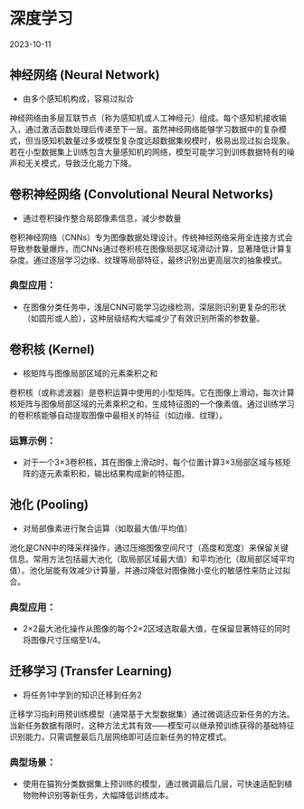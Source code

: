 # 深度学习  
2023-10-11  

## 神经网络 (Neural Network)  
- 由多个感知机构成，容易过拟合  

神经网络由多层互联节点（称为感知机或人工神经元）组成。每个感知机接收输入，通过激活函数处理后传递至下一层。虽然神经网络能够学习数据中的复杂模式，但当感知机数量过多或模型复杂度远超数据集规模时，极易出现过拟合现象。若在小型数据集上训练包含大量感知机的网络，模型可能学习到训练数据特有的噪声和无关模式，导致泛化能力下降。

## 卷积神经网络 (Convolutional Neural Networks)  
- 通过卷积操作整合局部像素信息，减少参数量  

卷积神经网络（CNNs）专为图像数据处理设计。传统神经网络采用全连接方式会导致参数量爆炸，而CNNs通过卷积核在图像局部区域滑动计算，显著降低计算复杂度。通过逐层学习边缘、纹理等局部特征，最终识别出更高层次的抽象模式。

### 典型应用：  
- 在图像分类任务中，浅层CNN可能学习边缘检测，深层则识别更复杂的形状（如圆形或人脸），这种层级结构大幅减少了有效识别所需的参数量。

## 卷积核 (Kernel)  
- 核矩阵与图像局部区域的元素乘积之和  

卷积核（或称滤波器）是卷积运算中使用的小型矩阵。它在图像上滑动，每次计算核矩阵与图像局部区域的元素乘积之和，生成特征图的一个像素值。通过训练学习的卷积核能够自动提取图像中最相关的特征（如边缘、纹理）。

### 运算示例：  
- 对于一个3×3卷积核，其在图像上滑动时，每个位置计算3×3局部区域与核矩阵的逐元素乘积和，输出结果构成新的特征图。

## 池化 (Pooling)  
- 对局部像素进行聚合运算（如取最大值/平均值）  

池化是CNN中的降采样操作，通过压缩图像空间尺寸（高度和宽度）来保留关键信息。常用方法包括最大池化（取局部区域最大值）和平均池化（取局部区域平均值）。池化层能有效减少计算量，并通过降低对图像微小变化的敏感性来防止过拟合。

### 典型应用：  
- 2×2最大池化操作从图像的每个2×2区域选取最大值，在保留显著特征的同时将图像尺寸压缩至1/4。

## 迁移学习 (Transfer Learning)  
- 将任务1中学到的知识迁移到任务2  

迁移学习指利用预训练模型（通常基于大型数据集）通过微调适应新任务的方法。当新任务数据有限时，这种方法尤其有效——模型可以继承预训练获得的基础特征识别能力，只需调整最后几层网络即可适应新任务的特定模式。

### 典型场景：  
- 使用在猫狗分类数据集上预训练的模型，通过微调最后几层，可快速适配到植物物种识别等新任务，大幅降低训练成本。  

